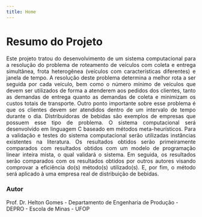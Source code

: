 ```yaml
---
title: Home
---
```


# Resumo do Projeto

<p style='text-align: justify;'> Este projeto tratou do desenvolvimento de um sistema computacional para a resolução do problema de roteamento de veículos com coleta e entrega simultânea, frota heterogênea (veículos com características diferentes) e janela de tempo. A resolução deste problema determina a melhor rota a ser seguida por cada veículo, bem como o número mínimo de veículos que devem ser utilizados de forma a atenderem aos pedidos dos clientes, tanto as demandas de entrega quanto as demandas de coleta e minimizam os custos totais de transporte. Outro ponto importante sobre esse problema é que os clientes devem ser atendidos dentro de um intervalo de tempo durante o dia. Distribuidoras de bebidas são exemplos de empresas que possuem esse tipo de problema. O sistema computacional será desenvolvido em linguagem C baseado em métodos meta-heurísticos. Para a validação e testes do sistema computacional serão utilizadas instâncias existentes na literatura. Os resultados obtidos serão primeiramente comparados com resultados obtidos com um modelo de programação linear inteira mista, o qual validará o sistema. Em seguida, os resultados serão comparados com os resultados obtidos por outros autores visando comprovar a eficiência do(s) método(s) utilizado(s). E, por fim, o método será aplicado à uma empresa real de distribuição de bebidas. </p>

### Autor

Prof. Dr. Helton Gomes - Departamento de Engenharia de Produção - DEPRO - Escola de Minas  - UFOP

